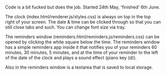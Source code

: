 Code is a bit fucked but does the job. Started 24th May, 'finished' 6th June.  

The clock (index.html/renderer.js/styles.css) is always on top in the top right of your screen.
The date & time can be clicked through so that you can still close tabs and such. 
You can change font size via tray.

The reminders window (reminders.html/reminders.js/reminders.css) can be opened by clicking the white square below the time.
The reminders window has a simple reminders app inside it that notifies you of your reminders 60 minutes, 30 minutes, 5 minutes, and at the time of your reminder to the left of the date of the clock and plays a sound effect (piano key (d)).

Also in the reminders window is a textarea that is saved to local storage.
